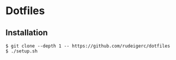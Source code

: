 # Dotfiles

## Installation

```shell
$ git clone --depth 1 -- https://github.com/rudeigerc/dotfiles
$ ./setup.sh
```
